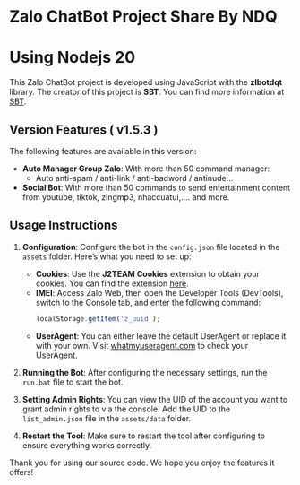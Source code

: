 # Zalo ChatBot Project Share By NDQ
# Using Nodejs 20
This Zalo ChatBot project is developed using JavaScript with the **zlbotdqt** library. The creator of this project is **SBT**. You can find more information at [SBT](https://github.com/itisme).

## Version Features ( v1.5.3 )

The following features are available in this version:

- **Auto Manager Group Zalo**: With more than 50 command manager:
  - Auto anti-spam / anti-link / anti-badword / antinude...
- **Social Bot**: With more than 50 commands to send entertainment content from youtube, tiktok, zingmp3, nhaccuatui,.... and more.

## Usage Instructions

1. **Configuration**: Configure the bot in the `config.json` file located in the `assets` folder. Here’s what you need to set up:
   - **Cookies**: Use the **J2TEAM Cookies** extension to obtain your cookies. You can find the extension [here](https://chrome.google.com/webstore/detail/j2team-cookies/okpidcojinmlaakglciglbpcpajaibco).
   - **IMEI**: Access Zalo Web, then open the Developer Tools (DevTools), switch to the Console tab, and enter the following command: 
     ```javascript
     localStorage.getItem('z_uuid');
     ```
   - **UserAgent**: You can either leave the default UserAgent or replace it with your own. Visit [whatmyuseragent.com](https://whatmyuseragent.com/) to check your UserAgent.

2. **Running the Bot**: After configuring the necessary settings, run the `run.bat` file to start the bot.

3. **Setting Admin Rights**: You can view the UID of the account you want to grant admin rights to via the console. Add the UID to the `list_admin.json` file in the `assets/data` folder.

4. **Restart the Tool**: Make sure to restart the tool after configuring to ensure everything works correctly.

Thank you for using our source code. We hope you enjoy the features it offers!
